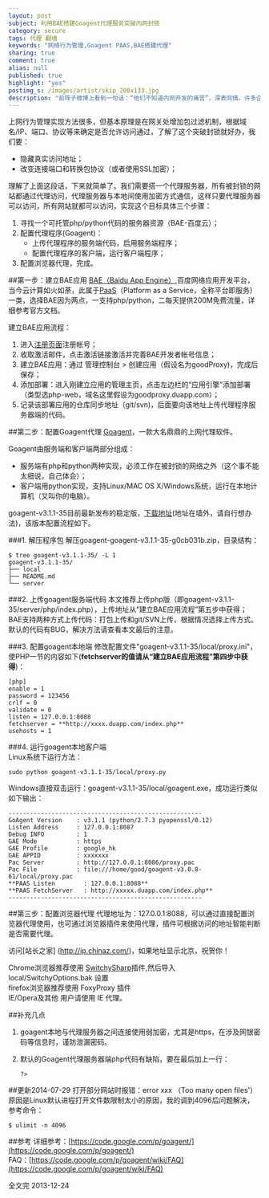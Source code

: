 ```yaml
---
layout: post
subject: 利用BAE搭建Goagent代理服务突破内网封锁
category: secure
tags: 代理 翻墙
keywords: "网络行为管理,Goagent PAAS,BAE搭建代理"
sharing: true
comment: true
alias: null
published: true
highlight: "yes"
postimg_s: /images/artist/skip_200x133.jpg
description: "前阵子微博上看到一句话：“他们不知道内网开发的痛苦”，深表同情。许多企业内部通过<b>上网行为管理系统</b>限制访问部分网站，比如像[Ubutnu中文论坛]也在某公司禁止之列，作为一名geek怎可忍受！"
---
```


上网行为管理实现方法很多，但基本原理是在网关处增加包过滤机制，根据域名/IP、端口、协议等来确定是否允许访问通过，了解了这个突破封锁就好办，我们要：  

  * 隐藏真实访问地址；   
  * 改变连接端口和转换包协议（或者使用SSL加密）； 

理解了上面这段话，下来就简单了。我们需要搭一个代理服务器，所有被封锁的网站都通过代理访问，代理服务器与本地间使用加密方式通信，这样只要代理服务器可以访问，所有网站就都可以访问，实现这个目标具体三个步骤：
 
1. 寻找一个可托管php/python代码的服务器资源（BAE-百度云）；  
2. 配置代理程序(Goagent)：
	* 上传代理程序的服务端代码，启用服务端程序；  
	* 配置代理程序的客户端，运行客户端程序；  
3. 配置浏览器代理，完成。  

##第一步：建立BAE应用
[BAE（Baidu App Engine）](http://developer.baidu.com/bae/),百度网络应用开发平台，当今云计算如火如荼，此属于[PaaS](http://zh.wikipedia.org/wiki/%E5%B9%B3%E5%8F%B0%E5%8D%B3%E6%9C%8D%E5%8A%A1)（Platform as a Service，全称平台即服务）一类，选择BAE因为两点，一支持php/python，二每天提供200M免费流量，详细参考官方文档。

建立BAE应用流程：

1. 进入[注册页面](http://developer.baidu.com/bae)注册帐号；  
2. 收取激活邮件，点击激活链接激活并完善BAE开发者帐号信息；  
3. 建立BAE应用：通过 管理控制台 > 创建应用（假设名为goodProxy)，完成后保存；    
4. 添加部署：进入刚建立应用的管理主页，点击左边栏的“应用引擎”添加部署（类型选php-web，域名这里假设为goodproxy.duapp.com）；  
5. 记录该部署应用的仓库同步地址（git/svn)，后面要向该地址上传代理程序服务器端的代码。  

##第二步：配置Goagent代理
[Goagent](https://code.google.com/p/goagent/)，一款大名鼎鼎的上网代理软件。

Goagent由服务端和客户端两部分组成：  

+ 服务端有php和python两种实现，必须工作在被封锁的网络之外（这个事不能太细说，自己体会）；  
+ 客户端用python实现，支持Linux/MAC OS X/Windows系统，运行在本地计算机（又叫你的电脑）。  

goagent-v3.1.1-35目前最新发布的稳定版，[下载地址](https://nodeload.github.com/goagent/goagent/legacy.zip/3.0)(地址在墙外，请自行想办法)，该版本配置流程如下。

###1. 解压程序包
解压goagent-goagent-v3.1.1-35-g0cb031b.zip，目录结构：

	$ tree goagent-v3.1.1-35/ -L 1
	goagent-v3.1.1-35/
	├── local    
	├── README.md
	└── server

###2. 上传goagent服务端代码
本文推荐上传php版（即goagent-v3.1.1-35/server/php/index.php），上传地址从“建立BAE应用流程”第五步中获得；BAE支持两种方式上传代码：打包上传和git/SVN上传，根据情况选择上传方式。默认的代码有BUG，解决方法请查看本文最后的注意。 

###3. 配置goagent本地端
修改配置文件"goagent-v3.1.1-35/local/proxy.ini"，使PHP一节的内容如下(**fetchserver的值请从“建立BAE应用流程”第四步中获得**)：  
 
	[php]
	enable = 1
	password = 123456
	crlf = 0
	validate = 0
	listen = 127.0.0.1:8088
	fetchserver = **http://xxxx.duapp.com/index.php**
	usehosts = 1
 

###4. 运行goagent本地客户端  
Linux系统下运行方法：
 
	sudo python goagent-v3.1.1-35/local/proxy.py    
 
Windows直接双击运行：goagent-v3.1.1-35/local/goagent.exe，成功运行类似如下输出：
 
	------------------------------------------------------
	GoAgent Version    : v3.1.1 (python/2.7.3 pyopenssl/0.12)
	Listen Address     : 127.0.0.1:8087
	Debug INFO         : 1
	GAE Mode           : https
	GAE Profile        : google_hk
	GAE APPID          : xxxxxxx
	Pac Server         : http://127.0.0.1:8086/proxy.pac
	Pac File           : file:///home/good/goagent-v3.0.8-61/local/proxy.pac
	**PAAS Listen        : 127.0.0.1:8088**
	**PAAS FetchServer   : http://xxxxx.duapp.com/index.php**
	------------------------------------------------------
 

##第三步：配置浏览器代理
代理地址为：127.0.0.1:8088，可以通过直接配置浏览器代理使用，也可通过浏览器插件来使用代理，插件可根据访问的地址智能判断是否需要代理。  

访问[站长之家] (http://ip.chinaz.com/)，如果地址显示北京，祝贺你！

Chrome浏览器推荐使用 [SwitchySharp](https://chrome.google.com/webstore/detail/dpplabbmogkhghncfbfdeeokoefdjegm)插件,然后导入 local/SwitchyOptions.bak 设置  
firefox浏览器推荐使用 FoxyProxy 插件  
IE/Opera及其他 用户请使用 IE 代理。


##补充几点
1. goagent本地与代理服务器之间连接使用弱加密，尤其是https，在涉及网银密码等信息时，谨防泄漏密码。    
2. 默认的Goagent代理服务器端php代码有缺陷，要在最后加上一行：
	 
	<pre><code>?></code></pre>
	 

##更新2014-07-29
打开部分网站时报错：error xxx （Too many open files'）  
原因是Linux默认进程打开文件数限制太小的原因，我的调到4096后问题解决，参考命令：

	$ ulimit -n 4096

##参考
详细参考：[https://code.google.com/p/goagent/](https://code.google.com/p/goagent/)  
FAQ：[https://code.google.com/p/goagent/wiki/FAQ](https://code.google.com/p/goagent/wiki/FAQ)  

全文完
2013-12-24